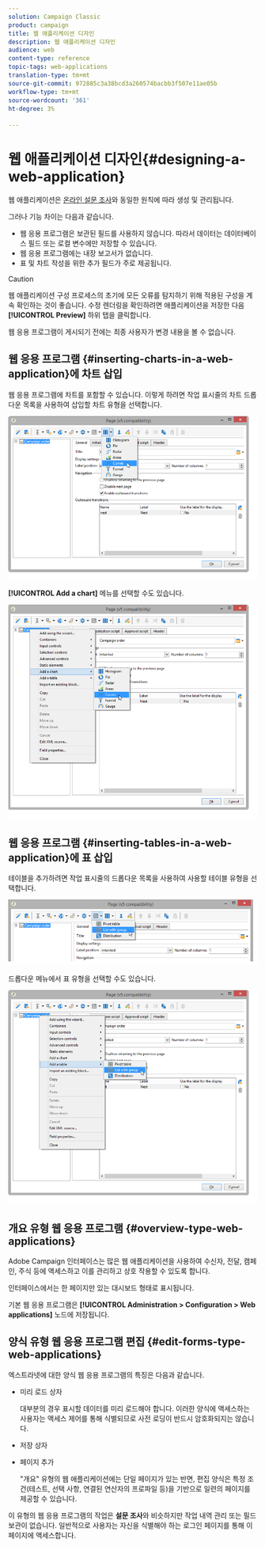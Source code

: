 ```yaml
---
solution: Campaign Classic
product: campaign
title: 웹 애플리케이션 디자인
description: 웹 애플리케이션 디자인
audience: web
content-type: reference
topic-tags: web-applications
translation-type: tm+mt
source-git-commit: 972885c3a38bcd3a260574bacbb3f507e11ae05b
workflow-type: tm+mt
source-wordcount: '361'
ht-degree: 3%

---
```



# 웹 애플리케이션 디자인{#designing-a-web-application}

웹 애플리케이션은 [온라인 설문 조사](../../web/using/about-surveys.md)와 동일한 원칙에 따라 생성 및 관리됩니다.

그러나 기능 차이는 다음과 같습니다.

* 웹 응용 프로그램은 보관된 필드를 사용하지 않습니다. 따라서 데이터는 데이터베이스 필드 또는 로컬 변수에만 저장할 수 있습니다.
* 웹 응용 프로그램에는 내장 보고서가 없습니다.
* 표 및 차트 작성을 위한 추가 필드가 주로 제공됩니다.

>[!CAUTION]
>
>웹 애플리케이션 구성 프로세스의 초기에 모든 오류를 탐지하기 위해 적용된 구성을 계속 확인하는 것이 좋습니다. 수정 렌더링을 확인하려면 애플리케이션을 저장한 다음 **[!UICONTROL Preview]** 하위 탭을 클릭합니다.
>
>웹 응용 프로그램이 게시되기 전에는 최종 사용자가 변경 내용을 볼 수 없습니다.

## 웹 응용 프로그램 {#inserting-charts-in-a-web-application}에 차트 삽입

웹 응용 프로그램에 차트를 포함할 수 있습니다. 이렇게 하려면 작업 표시줄의 차트 드롭다운 목록을 사용하여 삽입할 차트 유형을 선택합니다.

![](assets/s_ncs_admin_webapps_bar_graph.png)

**[!UICONTROL Add a chart]** 메뉴를 선택할 수도 있습니다.

![](assets/s_ncs_admin_webapps_graph.png)

## 웹 응용 프로그램 {#inserting-tables-in-a-web-application}에 표 삽입

테이블을 추가하려면 작업 표시줄의 드롭다운 목록을 사용하여 사용할 테이블 유형을 선택합니다.

![](assets/s_ncs_admin_webapps_bar_table.png)

드롭다운 메뉴에서 표 유형을 선택할 수도 있습니다.

![](assets/s_ncs_admin_webapps_table.png)

## 개요 유형 웹 응용 프로그램 {#overview-type-web-applications}

Adobe Campaign 인터페이스는 많은 웹 애플리케이션을 사용하여 수신자, 전달, 캠페인, 주식 등에 액세스하고 이를 관리하고 상호 작용할 수 있도록 합니다.

인터페이스에서는 한 페이지만 있는 대시보드 형태로 표시됩니다.

기본 웹 응용 프로그램은 **[!UICONTROL Administration > Configuration > Web applications]** 노드에 저장됩니다.

## 양식 유형 웹 응용 프로그램 편집 {#edit-forms-type-web-applications}

엑스트라넷에 대한 양식 웹 응용 프로그램의 특징은 다음과 같습니다.

* 미리 로드 상자

   대부분의 경우 표시할 데이터를 미리 로드해야 합니다. 이러한 양식에 액세스하는 사용자는 액세스 제어를 통해 식별되므로 사전 로딩이 반드시 암호화되지는 않습니다.

* 저장 상자
* 페이지 추가

   &quot;개요&quot; 유형의 웹 애플리케이션에는 단일 페이지가 있는 반면, 편집 양식은 특정 조건(테스트, 선택 사항, 연결된 연산자의 프로파일 등)을 기반으로 일련의 페이지를 제공할 수 있습니다.

이 유형의 웹 응용 프로그램의 작업은 **설문 조사**&#x200B;와 비슷하지만 작업 내역 관리 또는 필드 보관이 없습니다. 일반적으로 사용자는 자신을 식별해야 하는 로그인 페이지를 통해 이 페이지에 액세스합니다.

